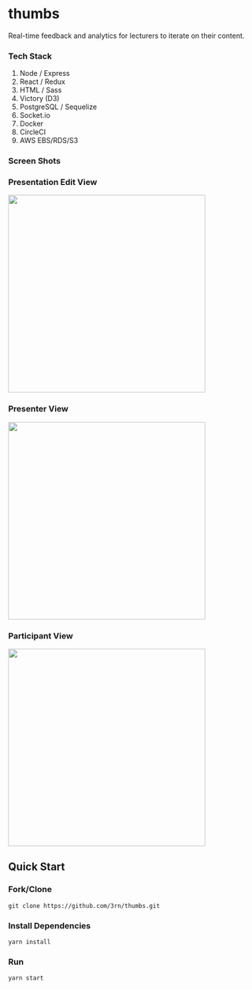 # thumbs
Real-time feedback and analytics for lecturers to iterate on their content.

### Tech Stack
1. Node / Express
1. React / Redux
1. HTML / Sass
1. Victory (D3)
1. PostgreSQL / Sequelize
1. Socket.io
1. Docker
1. CircleCI
1. AWS EBS/RDS/S3

### Screen Shots

### Presentation Edit View
<img width="400px" src="https://s3-us-west-1.amazonaws.com/ntoung-thumbs/82f690092e5ca14f5f5dbdc9ee31326a-original.png"></img>

### Presenter View
<img width="400px" src="https://s3-us-west-1.amazonaws.com/ntoung-thumbs/a5d491b7a19f3562316cde6871d4c569-original.png"></img>

### Participant View
<img width="400px" src="https://s3-us-west-1.amazonaws.com/ntoung-thumbs/a368f3c016de4d6c8eab9b31076be01e-original.png"></img>


## Quick Start


### Fork/Clone
```
git clone https://github.com/3rn/thumbs.git
```

### Install Dependencies
```
yarn install
```

### Run
```
yarn start
```
